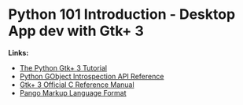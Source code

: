 Python 101 Introduction - Desktop App dev with Gtk+ 3
=====================================================

**Links:**

- [The Python Gtk+ 3 Tutorial](http://python-gtk-3-tutorial.readthedocs.io/)
- [Python GObject Introspection API
  Reference](https://lazka.github.io/pgi-docs/)
- [Gtk+ 3 Official C Reference
  Manual](https://developer.gnome.org/gtk3/stable/)
- [Pango Markup Language
  Format](https://developer.gnome.org/pango/stable/PangoMarkupFormat.html)
